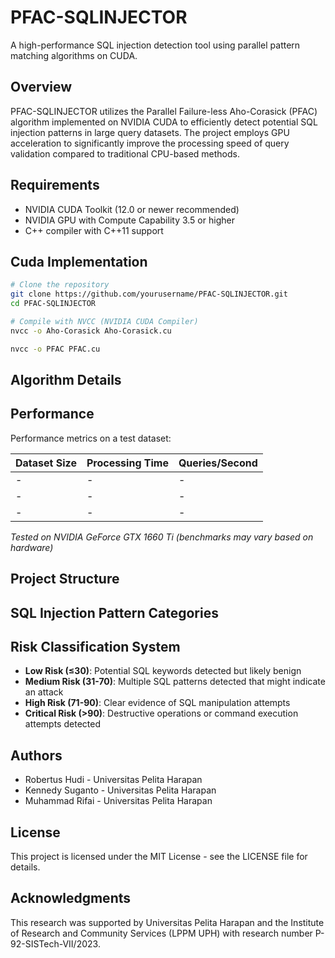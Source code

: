 # PFAC-SQLINJECTOR

A high-performance SQL injection detection tool using parallel pattern matching algorithms on CUDA.

## Overview

PFAC-SQLINJECTOR utilizes the Parallel Failure-less Aho-Corasick (PFAC) algorithm implemented on NVIDIA CUDA to efficiently detect potential SQL injection patterns in large query datasets. The project employs GPU acceleration to significantly improve the processing speed of query validation compared to traditional CPU-based methods.

## Requirements

- NVIDIA CUDA Toolkit (12.0 or newer recommended)
- NVIDIA GPU with Compute Capability 3.5 or higher
- C++ compiler with C++11 support

## Cuda Implementation

```bash
# Clone the repository
git clone https://github.com/yourusername/PFAC-SQLINJECTOR.git
cd PFAC-SQLINJECTOR

# Compile with NVCC (NVIDIA CUDA Compiler)
nvcc -o Aho-Corasick Aho-Corasick.cu

nvcc -o PFAC PFAC.cu
```

## Algorithm Details


## Performance

Performance metrics on a test dataset:

| Dataset Size | Processing Time | Queries/Second |
|-------------|-----------------|---------------|
| - | - | - |
| - | - | - |
| - | - | - |

*Tested on NVIDIA GeForce GTX 1660 Ti (benchmarks may vary based on hardware)*

## Project Structure


## SQL Injection Pattern Categories


## Risk Classification System

- **Low Risk (≤30)**: Potential SQL keywords detected but likely benign
- **Medium Risk (31-70)**: Multiple SQL patterns detected that might indicate an attack
- **High Risk (71-90)**: Clear evidence of SQL manipulation attempts
- **Critical Risk (>90)**: Destructive operations or command execution attempts detected

## Authors

- Robertus Hudi - Universitas Pelita Harapan
- Kennedy Suganto - Universitas Pelita Harapan
- Muhammad Rifai - Universitas Pelita Harapan

## License

This project is licensed under the MIT License - see the LICENSE file for details.

## Acknowledgments

This research was supported by Universitas Pelita Harapan and the Institute of Research and Community Services (LPPM UPH) with research number P-92-SISTech-VII/2023.
